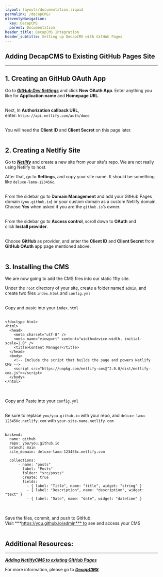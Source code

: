```yaml
---
layout: layouts/documentation.liquid
permalink: /decapCMS/
eleventyNavigation:
  key: DecapCMS
  parent: Documentation
header_title: DecapCMS Integration
header_subtitle: Setting up DecapCMS with GitHub Pages
---
```

## Adding DecapCMS to Existing GitHub Pages Site
---
## 1. Creating an GitHub OAuth App
Go to ***[GitHub Dev Settings](https://github.com/settings/developers)*** and click **New OAuth App**. Enter anything you like for **Application name** and **Homepage URL**.</br></br>

Next, In **Authorization callback URL**, enter: `https://api.netlify.com/auth/done`</br></br>

You will need the **Client ID** and **Client Secret** on this page later.</br></br>
## 2. Creating a Netlfiy Site

Go to ***[Netlify](https://app.netlify.com/account/sites)*** and create a new site from your site's repo. We are not really using Netlify to host.

After that, go to **Settings**, and copy your site name. It should be something like `deluxe-lama-123456c`.</br></br>

From the sidebar go to **Domain Management** and add your GitHub Pages domain (`you.github.io`) or your custom domain as a custom Netlify domain. Choose **Yes** when asked if you are the `github.io`’s owner. </br></br>

From the sidebar go to **Access control**, scroll down to **OAuth** and click **Install provider**.</br></br>

Choose **GitHub** as provider, and enter the **Client ID** and **Client Secret** from **GitHub OAuth** app page mentioned above.</br></br>

## 3. Installing the CMS

We are now going to add the CMS files into our static 11ty site.

Under the `root` directory of your site, create a folder named `admin`, and create two files `index.html` and `config.yml`</br></br>

Copy and paste into your `index.html` </br></br>

```
<!doctype html>
<html>
  <head>
    <meta charset="utf-8" />
    <meta name="viewport" content="width=device-width, initial-scale=1.0" />
    <title>Content Manager</title>
  </head>
  <body>
    <!-- Include the script that builds the page and powers Netlify CMS -->
    <script src="https://unpkg.com/netlify-cms@^2.0.0/dist/netlify-cms.js"></script>
  </body>
</html>
```
</br></br>
Copy and Paste into your `config.yml` </br></br>

Be sure to replace `you/you.github.io` with your repo, and `deluxe-lama-123456c.netlify.com` with `your-site-name.netlify.com` </br></br>

```
backend:
  name: github
  repo: you/you.github.io
  branch: main
  site_domain: deluxe-lama-123456c.netlify.com

  collections:
      - name: "posts"
        label: "Posts"
        folder: "src/posts"
        create: true
        fields:
          - { label: "Title", name: "title", widget: "string" }
          - { label: "Description", name: "description", widget: "text" }
          - { label: "Date", name: "date", widget: "datetime" }
```
</br></br>
Save the files, commit, and push to GitHub. Visit ***https://you.github.io/admin*** to see and access your CMS </br></br>
## Additional Resources:
---
***[Adding NetlifyCMS to existing GitHub Pages](https://cnly.github.io/2018/04/14/just-3-steps-adding-netlify-cms-to-existing-github-pages-site-within-10-minutes.html)***

For more information, please go to ***[DecapCMS](https://www.netlifycms.org/docs/add-to-your-site/#collections.)***
